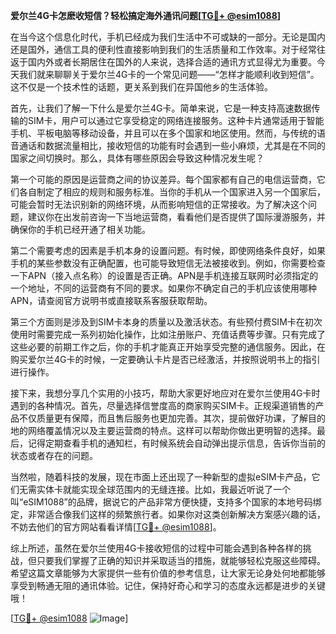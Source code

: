 **爱尔兰4G卡怎麽收短信？轻松搞定海外通讯问题[[TG💪+ @esim1088](https://t.me/s/esim1088)]**

在当今这个信息化时代，手机已经成为我们生活中不可或缺的一部分。无论是国内还是国外，通信工具的便利性直接影响到我们的生活质量和工作效率。对于经常往返于国内外或者长期居住在国外的人来说，选择合适的通讯方式显得尤为重要。今天我们就来聊聊关于爱尔兰4G卡的一个常见问题——“怎样才能顺利收到短信”。这不仅是一个技术性的话题，更关系到我们在异国他乡的生活体验。

首先，让我们了解一下什么是爱尔兰4G卡。简单来说，它是一种支持高速数据传输的SIM卡，用户可以通过它享受稳定的网络连接服务。这种卡片通常适用于智能手机、平板电脑等移动设备，并且可以在多个国家和地区使用。然而，与传统的语音通话和数据流量相比，接收短信的功能有时会遇到一些小麻烦，尤其是在不同的国家之间切换时。那么，具体有哪些原因会导致这种情况发生呢？

第一个可能的原因是运营商之间的协议差异。每个国家都有自己的电信运营商，它们各自制定了相应的规则和服务标准。当你的手机从一个国家进入另一个国家后，可能会暂时无法识别新的网络环境，从而影响短信的正常接收。为了解决这个问题，建议你在出发前咨询一下当地运营商，看看他们是否提供了国际漫游服务，并确保你的手机已经开通了相关功能。

第二个需要考虑的因素是手机本身的设置问题。有时候，即使网络条件良好，如果手机的某些参数没有正确配置，也可能导致短信无法被接收到。例如，你需要检查一下APN（接入点名称）的设置是否正确。APN是手机连接互联网时必须指定的一个地址，不同的运营商有不同的要求。如果你不确定自己的手机应该使用哪种APN，请查阅官方说明书或直接联系客服获取帮助。

第三个方面则是涉及到SIM卡本身的质量以及激活状态。有些预付费SIM卡在初次使用时需要完成一系列初始化操作，比如注册账户、充值话费等步骤。只有完成了这些必要的前期工作之后，你的手机才能真正开始享受完整的通信服务。因此，在购买爱尔兰4G卡的时候，一定要确认卡片是否已经激活，并按照说明书上的指引进行操作。

接下来，我想分享几个实用的小技巧，帮助大家更好地应对在爱尔兰使用4G卡时遇到的各种情况。首先，尽量选择信誉度高的商家购买SIM卡。正规渠道销售的产品不仅质量更有保障，而且售后服务也更加完善。其次，提前做好功课，了解目的地的网络覆盖情况以及主要运营商的特点。这样可以帮助你做出更明智的选择。最后，记得定期查看手机的通知栏，有时候系统会自动弹出提示信息，告诉你当前的状态或者存在的问题。

当然啦，随着科技的发展，现在市面上还出现了一种新型的虚拟eSIM卡产品，它们无需实体卡就能实现全球范围内的无缝连接。比如，我最近听说了一个叫“eSIM1088”的品牌，据说它的产品非常方便快捷，支持多个国家的本地号码绑定，非常适合像我们这样的频繁旅行者。如果你对这类创新解决方案感兴趣的话，不妨去他们的官方网站看看详情[[TG💪+ @esim1088](https://t.me/s/esim1088)]。

综上所述，虽然在爱尔兰使用4G卡接收短信的过程中可能会遇到各种各样的挑战，但只要我们掌握了正确的知识并采取适当的措施，就能够轻松克服这些障碍。希望这篇文章能够为大家提供一些有价值的参考信息，让大家无论身处何地都能够享受到畅通无阻的通讯体验。记住，保持好奇心和学习的态度永远都是进步的关键哦！

[[TG💪+ @esim1088](https://t.me/s/esim1088) ![Image](https://i.postimg.cc/4NQfJmqS/Snipaste-2025-05-13-00-14-12.png)]